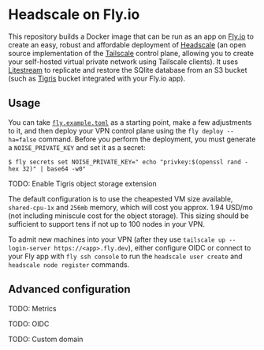 # Headscale on Fly.io

This repository builds a Docker image that can be run as an app on [Fly.io] to create an easy, robust and affordable
deployment of [Headscale] (an open source implementation of the [Tailscale] control plane, allowing you to create your
self-hosted virtual private network using Tailscale clients). It uses [Litestream] to replicate and restore the SQlite
database from an S3 bucket (such as [Tigris] bucket integrated with your Fly.io app).

  [Fly.io]: https://fly.io
  [Headscale]: https://github.com/juanfont/headscale
  [Litestream]: https://litestream.io/
  [Tailscale]: https://tailscale.com/
  [Tigris]: https://fly.io/docs/tigris/

## Usage

You can take [`fly.example.toml`](./fly.example.toml) as a starting point, make a few adjustments to it, and then
deploy your VPN control plane using the `fly deploy --ha=false` command. Before you perform the deployment, you must generate
a `NOISE_PRIVATE_KEY` and set it as a secret:

    $ fly secrets set NOISE_PRIVATE_KEY=" echo "privkey:$(openssl rand -hex 32)" | base64 -w0"

TODO: Enable Tigris object storage extension

The default configuration is to use the cheapested VM size available, `shared-cpu-1x` and `256mb` memory, which will
cost you approx. 1.94 USD/mo (not including miniscule cost for the object storage). This sizing should be sufficient
to support tens if not up to 100 nodes in your VPN.

To admit new machines into your VPN (after they use `tailscale up --login-server https://<app>.fly.dev`), either
configure OIDC or connect to your Fly app with `fly ssh console` to run the `headscale user create` and
`headscale node register` commands.

## Advanced configuration

TODO: Metrics

TODO: OIDC

TODO: Custom domain

